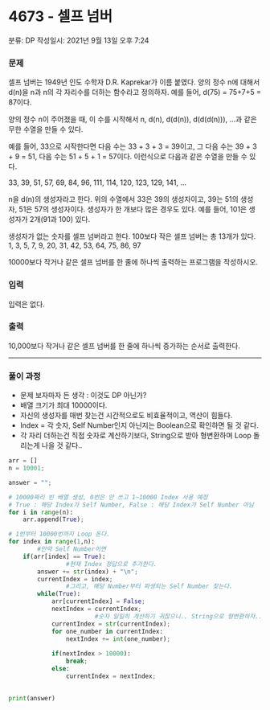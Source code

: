 # 4673 - 셀프 넘버

분류: DP
작성일시: 2021년 9월 13일 오후 7:24

### 문제

셀프 넘버는 1949년 인도 수학자 D.R. Kaprekar가 이름 붙였다. 양의 정수 n에 대해서 d(n)을 n과 n의 각 자리수를 더하는 함수라고 정의하자. 예를 들어, d(75) = 75+7+5 = 87이다.

양의 정수 n이 주어졌을 때, 이 수를 시작해서 n, d(n), d(d(n)), d(d(d(n))), ...과 같은 무한 수열을 만들 수 있다.

예를 들어, 33으로 시작한다면 다음 수는 33 + 3 + 3 = 39이고, 그 다음 수는 39 + 3 + 9 = 51, 다음 수는 51 + 5 + 1 = 57이다. 이런식으로 다음과 같은 수열을 만들 수 있다.

33, 39, 51, 57, 69, 84, 96, 111, 114, 120, 123, 129, 141, ...

n을 d(n)의 생성자라고 한다. 위의 수열에서 33은 39의 생성자이고, 39는 51의 생성자, 51은 57의 생성자이다. 생성자가 한 개보다 많은 경우도 있다. 예를 들어, 101은 생성자가 2개(91과 100) 있다.

생성자가 없는 숫자를 셀프 넘버라고 한다. 100보다 작은 셀프 넘버는 총 13개가 있다. 1, 3, 5, 7, 9, 20, 31, 42, 53, 64, 75, 86, 97

10000보다 작거나 같은 셀프 넘버를 한 줄에 하나씩 출력하는 프로그램을 작성하시오.

### 입력

입력은 없다.

### 출력

10,000보다 작거나 같은 셀프 넘버를 한 줄에 하나씩 증가하는 순서로 출력한다.

---

### 풀이 과정

- 문제 보자마자 든 생각 : 이것도 DP 아닌가?
- 배열 크기가 최대 10000이다.
- 자신의 생성자를 매번 찾는건 시간적으로도 비효율적이고, 역산이 힘들다.
- Index = 각 숫자, Self Number인지 아닌지는 Boolean으로 확인하면 될 것 같다.
- 각 자리 더하는건 직접 숫자로 계산하기보다, String으로 받아 형변환하며 Loop 돌리는게 나을 것 같다..

```python
arr = []
n = 10001;

answer = "";

# 10000짜리 빈 배열 생성, 0번은 안 쓰고 1~10000 Index 사용 예정
# True : 해당 Index가 Self Number, False : 해당 Index가 Self Number 아님
for i in range(n):
    arr.append(True);

# 1번부터 10000번까지 Loop 돈다.
for index in range(1,n):
		#만약 Self Number이면
    if(arr[index] == True):
				#현재 Index 정답으로 추가한다.
        answer += str(index) + "\n";
        currentIndex = index;
				#그리고, 해당 Number부터 파생되는 Self Number 찾는다.
        while(True):
            arr[currentIndex] = False;
            nextIndex = currentIndex;
						#숫자 일일히 계산하기 귀찮으니.. String으로 형변환하자..
            currentIndex = str(currentIndex);
            for one_number in currentIndex:
                nextIndex += int(one_number);
            
            if(nextIndex > 10000):
                break;
            else:
                currentIndex = nextIndex;
        

print(answer)
```